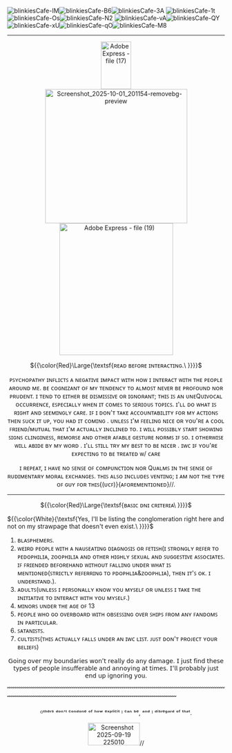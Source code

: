 
![blinkiesCafe-IM](https://github.com/user-attachments/assets/c71fcda1-548a-4be6-8dee-d41f50563736)![blinkiesCafe-B6](https://github.com/user-attachments/assets/c7ffa566-d663-44d2-b69d-d5c332585ca6)![blinkiesCafe-3A](https://github.com/user-attachments/assets/6f750f70-8341-44eb-a5f4-8526e39af759)
![blinkiesCafe-1t](https://github.com/user-attachments/assets/368b020e-85a9-4b8a-aeef-1cc19ad37e89)![blinkiesCafe-Os](https://github.com/user-attachments/assets/7d7b9538-3a91-4898-97a4-8a9d25420e1a)![blinkiesCafe-N2](https://github.com/user-attachments/assets/95501d20-6e32-446e-a6cb-752039a27808)
![blinkiesCafe-vA](https://github.com/user-attachments/assets/0e765846-4f8c-4e70-a1a2-f13247af1076)![blinkiesCafe-QY](https://github.com/user-attachments/assets/a30ecaf9-39ab-4741-864c-514715044ca8)![blinkiesCafe-xU](https://github.com/user-attachments/assets/9185880a-7ed8-40a5-985b-7f9cb0262672)![blinkiesCafe-qO](https://github.com/user-attachments/assets/21dda753-6f5c-4873-8ee7-9d5525185208)![blinkiesCafe-M8](https://github.com/user-attachments/assets/35480807-8de9-47c2-93eb-697c3bed42af)












-----------------











<div align="center"><img width="70" height="110" alt="Adobe Express - file (17)" src="https://github.com/user-attachments/assets/6514bf69-a896-4e21-960b-c4a3073e00f8" />

<div align="center">


<img width="329" height="310" alt="Screenshot_2025-10-01_201154-removebg-preview" src="https://github.com/user-attachments/assets/f3b18fb2-620f-49cf-a725-859200ed4acd" />
<img width="263" height="305" alt="Adobe Express - file (19)" src="https://github.com/user-attachments/assets/a3ab5d59-f84d-48f5-9cc4-1edbc7861fa1" />







   ${{\color{Red}\Large{\textsf{ʀᴇᴀᴅ ʙᴇꜰᴏʀᴇ ɪɴᴛᴇʀᴀᴄᴛɪɴɢ.\ \}}}}\$
</div>
    
  <p align="center">ᴘꜱʏᴄʜᴏᴘᴀᴛʜʏ ɪɴꜰʟɪᴄᴛꜱ ᴀ ɴᴇɢᴀᴛɪᴠᴇ ɪᴍᴘᴀᴄᴛ ᴡɪᴛʜ ʜᴏᴡ ɪ ɪɴᴛᴇʀᴀᴄᴛ ᴡɪᴛʜ ᴛʜᴇ ᴘᴇᴏᴘʟᴇ ᴀʀᴏᴜɴᴅ ᴍᴇ. ʙᴇ ᴄᴏɢɴɪᴢᴀɴᴛ ᴏꜰ ᴍʏ ᴛᴇɴᴅᴇɴᴄʏ ᴛᴏ ᴀʟᴍᴏꜱᴛ ɴᴇᴠᴇʀ ʙᴇ ᴘʀᴏꜰᴏᴜɴᴅ ɴᴏʀ ᴘʀᴜᴅᴇɴᴛ. ɪ ᴛᴇɴᴅ ᴛᴏ ᴇɪᴛʜᴇʀ ʙᴇ ᴅɪꜱᴍɪꜱꜱɪᴠᴇ ᴏʀ ɪɢɴᴏʀᴀɴᴛ; ᴛʜɪꜱ ɪꜱ ᴀɴ ᴜɴᴇQᴜɪᴠᴏᴄᴀʟ ᴏᴄᴄᴜʀʀᴇɴᴄᴇ, ᴇꜱᴘᴇᴄɪᴀʟʟʏ ᴡʜᴇɴ ɪᴛ ᴄᴏᴍᴇꜱ ᴛᴏ ꜱᴇʀɪᴏᴜꜱ ᴛᴏᴘɪᴄꜱ. ɪ'ʟʟ ᴅᴏ ᴡʜᴀᴛ ɪꜱ ʀɪɢʜᴛ ᴀɴᴅ ꜱᴇᴇᴍɪɴɢʟʏ ᴄᴀʀᴇ.   ɪꜰ ɪ ᴅᴏɴ'ᴛ ᴛᴀᴋᴇ ᴀᴄᴄᴏᴜɴᴛᴀʙɪʟɪᴛʏ ꜰᴏʀ ᴍʏ ᴀᴄᴛɪᴏɴꜱ ᴛʜᴇɴ ꜱᴜᴄᴋ ɪᴛ ᴜᴘ, ʏᴏᴜ ʜᴀᴅ ɪᴛ ᴄᴏᴍɪɴɢ . ᴜɴʟᴇꜱꜱ ɪ'ᴍ ꜰᴇᴇʟɪɴɢ ɴɪᴄᴇ ᴏʀ ʏᴏᴜ'ʀᴇ ᴀ ᴄᴏᴏʟ ꜰʀɪᴇɴᴅ/ᴍᴜᴛᴜᴀʟ ᴛʜᴀᴛ ɪ'ᴍ ᴀᴄᴛᴜᴀʟʟʏ ɪɴᴄʟɪɴᴇᴅ ᴛᴏ. ɪ ᴡɪʟʟ ᴘᴏꜱꜱɪʙʟʏ ꜱᴛᴀʀᴛ ꜱʜᴏᴡɪɴɢ ꜱɪɢɴꜱ ᴄʟɪɴɢɪɴᴇꜱꜱ, ʀᴇᴍᴏʀꜱᴇ ᴀɴᴅ ᴏᴛʜᴇʀ ᴀꜰᴀʙʟᴇ ɢᴇꜱᴛᴜʀᴇ ɴᴏʀᴍꜱ ɪꜰ ꜱᴏ. ɪ ᴏᴛʜᴇʀᴡɪꜱᴇ ᴡɪʟʟ ᴀʙɪᴅᴇ ʙʏ ᴍʏ ᴡᴏʀᴅ . ɪ'ʟʟ ꜱᴛɪʟʟ ᴛʀʏ ᴍʏ ʙᴇꜱᴛ ᴛᴏ ʙᴇ ɴɪᴄᴇʀ .   ɪᴡᴄ ɪꜰ ʏᴏᴜ'ʀᴇ ᴇxᴘᴇᴄᴛɪɴɢ ᴛᴏ ʙᴇ ᴛʀᴇᴀᴛᴇᴅ ᴡ/ ᴄᴀʀᴇ

 <p align="center">ɪ ʀᴇᴘᴇᴀᴛ, ɪ ʜᴀᴠᴇ ɴᴏ ꜱᴇɴꜱᴇ ᴏꜰ ᴄᴏᴍᴘᴜɴᴄᴛɪᴏɴ ɴᴏʀ Qᴜᴀʟᴍꜱ ɪɴ ᴛʜᴇ ꜱᴇɴꜱᴇ ᴏꜰ ʀᴜᴅɪᴍᴇɴᴛᴀʀʏ ᴍᴏʀᴀʟ ᴇxᴄʜᴀɴɢᴇꜱ. ᴛʜɪꜱ ᴀʟꜱᴏ ɪɴᴄʟᴜᴅᴇꜱ ᴠᴇɴᴛɪɴɢ; ɪ ᴀᴍ ɴᴏᴛ ᴛʜᴇ ᴛʏᴘᴇ ᴏꜰ ɢᴜʏ ꜰᴏʀ ᴛʜɪꜱ{(ᴜᴄꜰ)}{ᴀꜰᴏʀᴇᴍᴇɴᴛɪᴏɴᴇᴅ}//.

-------------
${{\color{Red}\Large{\textsf{ʙᴀꜱɪᴄ ᴅɴɪ ᴄʀɪᴛᴇʀɪᴀ\ \}}}}\$
</div>

${{\color{White}{\textsf{Yes, I'll be listing the conglomeration right here and not on my strawpage that doesn't even exist.\ \}}}}\$
</div>


1. ʙʟᴀꜱᴘʜᴇᴍᴇʀꜱ. 
2. ᴡᴇɪʀᴅ ᴘᴇᴏᴘʟᴇ ᴡɪᴛʜ ᴀ ɴᴀᴜꜱᴇᴀᴛɪɴɢ ᴅɪᴀɢɴᴏꜱɪꜱ ᴏʀ ꜰᴇᴛɪꜱʜ(ɪ ꜱᴛʀᴏɴɢʟʏ ʀᴇꜰᴇʀ ᴛᴏ ᴘᴇᴅᴏᴘʜɪʟɪᴀ, ᴢᴏᴏᴘʜɪʟɪᴀ ᴀɴᴅ ᴏᴛʜᴇʀ ʜɪɢʜʟʏ ꜱᴇxᴜᴀʟ ᴀɴᴅ ꜱᴜɢɢᴇꜱᴛɪᴠᴇ ᴀꜱꜱᴏᴄɪᴀᴛᴇꜱ. ɪꜰ ꜰʀɪᴇɴᴅᴇᴅ ʙᴇꜰᴏʀᴇʜᴀɴᴅ ᴡɪᴛʜᴏᴜᴛ ꜰᴀʟʟɪɴɢ ᴜɴᴅᴇʀ ᴡʜᴀᴛ ɪꜱ ᴍᴇɴᴛɪᴏɴᴇᴅ(ꜱᴛʀɪᴄᴛʟʏ ʀᴇꜰᴇʀʀɪɴɢ ᴛᴏ ᴘᴅᴏᴘʜʟɪᴀ&ᴢᴏᴏᴘʜʟɪᴀ), ᴛʜᴇɴ ɪᴛ'ꜱ ᴏᴋ. ɪ ᴜɴᴅᴇʀꜱᴛᴀɴᴅ.).
3. ᴀᴅᴜʟᴛꜱ(ᴜɴʟᴇꜱꜱ ɪ ᴘᴇʀꜱᴏɴᴀʟʟʏ ᴋɴᴏᴡ ʏᴏᴜ ᴍʏꜱᴇʟꜰ ᴏʀ ᴜɴʟᴇꜱꜱ ɪ ᴛᴀᴋᴇ ᴛʜᴇ ɪɴɪᴛɪᴀᴛɪᴠᴇ ᴛᴏ ɪɴᴛᴇʀᴀᴄᴛ ᴡɪᴛʜ ʏᴏᴜ ᴍʏꜱᴇʟꜰ.)
4. ᴍɪɴᴏʀꜱ ᴜɴᴅᴇʀ ᴛʜᴇ ᴀɢᴇ ᴏꜰ 13
5. ᴘᴇᴏᴘʟᴇ ᴡʜᴏ ɢᴏ ᴏᴠᴇʀʙᴏᴀʀᴅ ᴡɪᴛʜ ᴏʙꜱᴇꜱꜱɪɴɢ ᴏᴠᴇʀ ꜱʜɪᴘꜱ ꜰʀᴏᴍ ᴀɴʏ ꜰᴀɴᴅᴏᴍꜱ ɪɴ ᴘᴀʀᴛɪᴄᴜʟᴀʀ.
6. ꜱᴀᴛᴀɴɪꜱᴛꜱ.
7. ᴄᴜʟᴛɪꜱᴛꜱ(ᴛʜɪꜱ ᴀᴄᴛᴜᴀʟʟʏ ꜰᴀʟʟꜱ ᴜɴᴅᴇʀ ᴀɴ ɪᴡᴄ ʟɪꜱᴛ. ᴊᴜꜱᴛ ᴅᴏɴ'ᴛ ᴘʀᴏᴊᴇᴄᴛ ʏᴏᴜʀ ʙᴇʟɪᴇꜰꜱ) 
<p align="center">𝖦𝗈𝗂𝗇𝗀 𝗈𝗏𝖾𝗋 𝗆𝗒 𝖻𝗈𝗎𝗇𝖽𝖺𝗋𝗂𝖾𝗌 𝗐𝗈𝗇'𝗍 𝗋𝖾𝖺𝗅𝗅𝗒 𝖽𝗈 𝖺𝗇𝗒 𝖽𝖺𝗆𝖺𝗀𝖾. 𝖨 𝗃𝗎𝗌𝗍 𝖿𝗂𝗇𝖽 𝗍𝗁𝖾𝗌𝖾 𝗍𝗒𝗉𝖾𝗌 𝗈𝖿 𝗉𝖾𝗈𝗉𝗅𝖾 𝗂𝗇𝗌𝗎𝖿𝖿𝖾𝗋𝖺𝖻𝗅𝖾 𝖺𝗇𝖽 𝖺𝗇𝗇𝗈𝗒𝗂𝗇𝗀 𝖺𝗍 𝗍𝗂𝗆𝖾𝗌. 𝖨'𝗅𝗅 𝗉𝗋𝗈𝖻𝖺𝖻𝗅𝗒 𝗃𝗎𝗌𝗍 𝖾𝗇𝖽 𝗎𝗉 𝗂𝗀𝗇𝗈𝗋𝗂𝗇𝗀 𝗒𝗈𝗎.

﹌﹌﹌﹌﹌﹌﹌﹌﹌﹌﹌﹌﹌﹌﹌﹌﹌﹌﹌﹌﹌﹌﹌﹌﹌﹌﹌﹌﹌﹌﹌﹌﹌﹌﹌﹌﹌﹌﹌﹌﹌﹌﹌﹌﹌﹌﹌﹌﹌﹌﹌﹌﹌﹌﹌﹌﹌﹌﹌﹌﹌﹌﹌﹌

<p align="center">ᴼᵗʰᵉʳˢ ᵈᵒⁿ'ᵗ ᶜᵒⁿᵈᵒⁿᵉ ᵒᶠ ʰᵒʷ ᵉˣᵖˡⁱᶜⁱᵗ ᴵ ᶜᵃⁿ ᵇᵉ, ᵃⁿᵈ ᴵ ᵈⁱˢʳᵉᵍᵃʳᵈ ᵒᶠ ᵗʰᵃᵗ.

 <p align="center"><img width="120" height="52" alt="Screenshot 2025-09-19 225010" src="https://github.com/user-attachments/assets/9a61edf4-b970-4377-acda-7422b64318b4" />//




